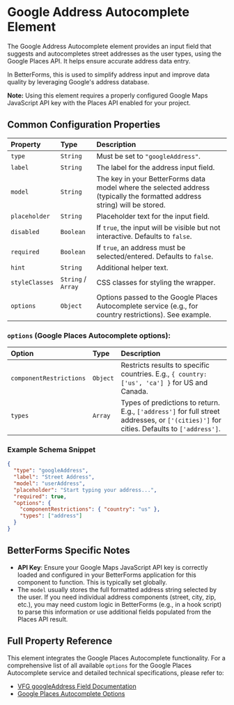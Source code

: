 # Google Address Autocomplete Element

The Google Address Autocomplete element provides an input field that suggests and autocompletes street addresses as the user types, using the Google Places API. It helps ensure accurate address data entry.

In BetterForms, this is used to simplify address input and improve data quality by leveraging Google's address database.

**Note:** Using this element requires a properly configured Google Maps JavaScript API key with the Places API enabled for your project.

## Common Configuration Properties

| Property        | Type    | Description                                                                                                      |
| :-------------- | :------ | :--------------------------------------------------------------------------------------------------------------- |
| `type`          | `String`| Must be set to `"googleAddress"`.                                                                              |
| `label`         | `String`| The label for the address input field.                                                                           |
| `model`         | `String`| The key in your BetterForms data model where the selected address (typically the formatted address string) will be stored. |
| `placeholder`   | `String`| Placeholder text for the input field.                                                                            |
| `disabled`      | `Boolean`| If `true`, the input will be visible but not interactive. Defaults to `false`.                                   |
| `required`      | `Boolean`| If `true`, an address must be selected/entered. Defaults to `false`.                                               |
| `hint`          | `String`| Additional helper text.                                                                                          |
| `styleClasses`  | `String` / `Array` | CSS classes for styling the wrapper.                                                                               |
| `options`       | `Object`| Options passed to the Google Places Autocomplete service (e.g., for country restrictions). See example.        |

### `options` (Google Places Autocomplete options):

| Option         | Type   | Description                                                                                                                               |
| :------------- | :----- | :---------------------------------------------------------------------------------------------------------------------------------------- |
| `componentRestrictions` | `Object` | Restricts results to specific countries. E.g., `{ country: ['us', 'ca'] }` for US and Canada.                                          |
| `types`        | `Array`| Types of predictions to return. E.g., `['address']` for full street addresses, or `['(cities)']` for cities. Defaults to `['address']`. |

### Example Schema Snippet

```json
{
  "type": "googleAddress",
  "label": "Street Address",
  "model": "userAddress",
  "placeholder": "Start typing your address...",
  "required": true,
  "options": {
    "componentRestrictions": { "country": "us" },
    "types": ["address"]
  }
}
```

## BetterForms Specific Notes

*   **API Key**: Ensure your Google Maps JavaScript API key is correctly loaded and configured in your BetterForms application for this component to function. This is typically set globally.
*   The `model` usually stores the full formatted address string selected by the user. If you need individual address components (street, city, zip, etc.), you may need custom logic in BetterForms (e.g., in a hook script) to parse this information or use additional fields populated from the Places API result.

## Full Property Reference

This element integrates the Google Places Autocomplete functionality. For a comprehensive list of all available `options` for the Google Places Autocomplete service and detailed technical specifications, please refer to:
*   [VFG googleAddress Field Documentation](https://vue-generators.gitbook.io/vue-generators/fields/optional-fields/googleaddress)
*   [Google Places Autocomplete Options](https://developers.google.com/maps/documentation/javascript/reference/places-autocomplete-service#AutocompletionRequest) 
